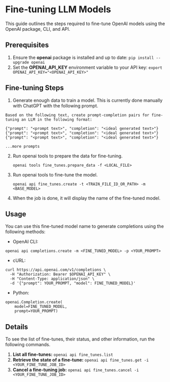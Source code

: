 # Fine-tuning LLM Models

This guide outlines the steps required to fine-tune OpenAI models using the OpenAI package, CLI, and API.

## Prerequisites

1. Ensure the **openai** package is installed and up to date: `pip install --upgrade openai`
2. Set the **OPENAI_API_KEY** environment variable to your API key: `export OPENAI_API_KEY="<OPENAI_API_KEY>"`

## Fine-tuning Steps

1. Generate enough data to train a model. This is currently done manually with ChatGPT with the following prompt.

```
Based on the following text, create prompt-completion pairs for fine-tuning an LLM in the following format:

{"prompt": "<prompt text>", "completion": "<ideal generated text>"}
{"prompt": "<prompt text>", "completion": "<ideal generated text>"}
{"prompt": "<prompt text>", "completion": "<ideal generated text>"}

...more prompts
```

2. Run openai tools to prepare the data for fine-tuning.

    ```openai tools fine_tunes.prepare_data -f <LOCAL_FILE>```

3. Run openai tools to fine-tune the model.

    ```openai api fine_tunes.create -t <TRAIN_FILE_ID_OR_PATH> -m <BASE_MODEL>```

4. When the job is done, it will display the name of the fine-tuned model.

## Usage

You can use this fine-tuned model name to generate completions using the following methods:

- OpenAI CLI:

```
openai api completions.create -m <FINE_TUNED_MODEL> -p <YOUR_PROMPT>
```

- cURL:

```
curl https://api.openai.com/v1/completions \
  -H "Authorization: Bearer $OPENAI_API_KEY" \
  -H "Content-Type: application/json" \
  -d '{"prompt": YOUR_PROMPT, "model": FINE_TUNED_MODEL}'
```

- Python:

```
openai.Completion.create(
    model=FINE_TUNED_MODEL,
    prompt=YOUR_PROMPT)
```

## Details

To see the list of fine-tunes, their status, and other information, run the following commands.

1. **List all fine-tunes:** `openai api fine_tunes.list`
2. **Retrieve the state of a fine-tune:** `openai api fine_tunes.get -i <YOUR_FINE_TUNE_JOB_ID>`
3. **Cancel a fine-tuning job:** `openai api fine_tunes.cancel -i <YOUR_FINE_TUNE_JOB_ID>`
